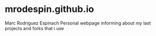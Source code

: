 # mrodespin.github.io
Marc Rodriguez Espinach
Personal webpage informing about my last projects and forks that i use
